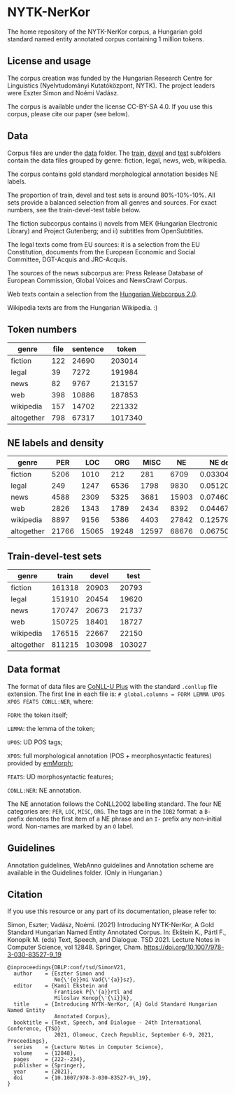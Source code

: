# NYTK-NerKor
The home repository of the NYTK-NerKor corpus, a Hungarian gold standard named entity annotated corpus containing 1 million tokens. 

## License and usage

The corpus creation was funded by the Hungarian Research Centre for Linguistics (Nyelvtudományi Kutatóközpont, NYTK). The project leaders were Eszter Simon and Noémi Vadász. 

The corpus is available under the license CC-BY-SA 4.0. If you use this corpus, please cite our paper (see below). 

## Data

Corpus files are under the [data](data) folder. The [train](data/train), [devel](data/devel) and [test](data/test) subfolders contain the data files grouped by genre: fiction, legal, news, web, wikipedia. 

The corpus contains gold standard morphological annotation besides NE labels. 

The proportion of train, devel and test sets is around 80%-10%-10%. All sets provide a balanced selection from all genres and sources. For exact numbers, see the train-devel-test table below. 
 
The fiction subcorpus contains i) novels from MEK (Hungarian Electronic Library) and Project Gutenberg; and ii) subtitles from OpenSubtitles. 
 
The legal texts come from EU sources: it is a selection from the EU Constitution, documents from the European Economic and Social Committee, DGT-Acquis and JRC-Acquis.
 
The sources of the news subcorpus are: Press Release Database of European Commission, Global Voices and NewsCrawl Corpus. 

Web texts contain a selection from the [Hungarian Webcorpus 2.0](https://hlt.bme.hu/en/resources/webcorpus2). 

Wikipedia texts are from the Hungarian Wikipedia. :)

## Token numbers

| genre          | file | sentence | token   |
|----------------|------|----------|---------|
| fiction        | 122  | 24690    | 203014  |
| legal          | 39   | 7272     | 191984  |
| news           | 82   | 9767     | 213157  |
| web            | 398  | 10886    | 187853  |
| wikipedia      | 157  | 14702    | 221332  |
| altogether     | 798  | 67317    | 1017340 |

## NE labels and density

| genre      | PER   | LOC   | ORG   | MISC  | NE    | NE density    |
|------------|-------|-------|-------|-------|-------|---------------|
| fiction    | 5206  | 1010  | 212   | 281   | 6709  | 0.03304698198 |
| legal      | 249   | 1247  | 6536  | 1798  | 9830  | 0.05120218352 |
| news       | 4588  | 2309  | 5325  | 3681  | 15903 | 0.07460697983 |
| web        | 2826  | 1343  | 1789  | 2434  | 8392  | 0.04467322854 |
| wikipedia  | 8897  | 9156  | 5386  | 4403  | 27842 | 0.1257929265  |
| altogether | 21766 | 15065 | 19248 | 12597 | 68676 | 0.0675054554  |

## Train-devel-test sets

| genre      | train  | devel  | test   |
|------------|--------|--------|--------|
| fiction    | 161318 | 20903  | 20793  |
| legal      | 151910 | 20454  | 19620  |
| news       | 170747 | 20673  | 21737  |
| web        | 150725 | 18401  | 18727  |
| wikipedia  | 176515 | 22667  | 22150  |
| altogether | 811215 | 103098 | 103027 |

## Data format

The format of data files are [CoNLL-U Plus](https://universaldependencies.org/ext-format.html) with the standard `.conllup` file extension. The first line in each file is: `# global.columns = FORM LEMMA UPOS XPOS FEATS CONLL:NER`, where:

`FORM`: the token itself;

`LEMMA`: the lemma of the token;

`UPOS`: UD POS tags; 

`XPOS`: full morphological annotation (POS + meorphosyntactic features) provided by [emMorph](https://github.com/dlt-rilmta/emMorph); 

`FEATS`: UD morphosyntactic features;

`CONLL:NER`: NE annotation.

The NE annotation follows the CoNLL2002 labelling standard. The four NE categories are: `PER`, `LOC`, `MISC`, `ORG`. The tags are in the `IOB2` format: a `B-` prefix denotes the first item of a NE phrase and an `I-` prefix any non-initial word. Non-names are marked by an `O` label. 

## Guidelines

Annotation guidelines, WebAnno guidelines and Annotation scheme are available in the Guidelines folder. (Only in Hungarian.)

## Citation

If you use this resource or any part of its documentation, please refer to:


Simon, Eszter; Vadász, Noémi. (2021) Introducing NYTK-NerKor, A Gold Standard Hungarian Named Entity Annotated Corpus. In: Ekštein K., Pártl F., Konopík M. (eds) Text, Speech, and Dialogue. TSD 2021. Lecture Notes in Computer Science, vol 12848. Springer, Cham. https://doi.org/10.1007/978-3-030-83527-9_19


```
@inproceedings{DBLP:conf/tsd/SimonV21,
  author    = {Eszter Simon and
               No{\'{e}}mi Vad{\'{a}}sz},
  editor    = {Kamil Ekstein and
               Frantisek P{\'{a}}rtl and
               Miloslav Konop{\'{\i}}k},
  title     = {Introducing NYTK-NerKor, {A} Gold Standard Hungarian Named Entity
               Annotated Corpus},
  booktitle = {Text, Speech, and Dialogue - 24th International Conference, {TSD}
               2021, Olomouc, Czech Republic, September 6-9, 2021, Proceedings},
  series    = {Lecture Notes in Computer Science},
  volume    = {12848},
  pages     = {222--234},
  publisher = {Springer},
  year      = {2021},
  doi       = {10.1007/978-3-030-83527-9\_19},
}
```
